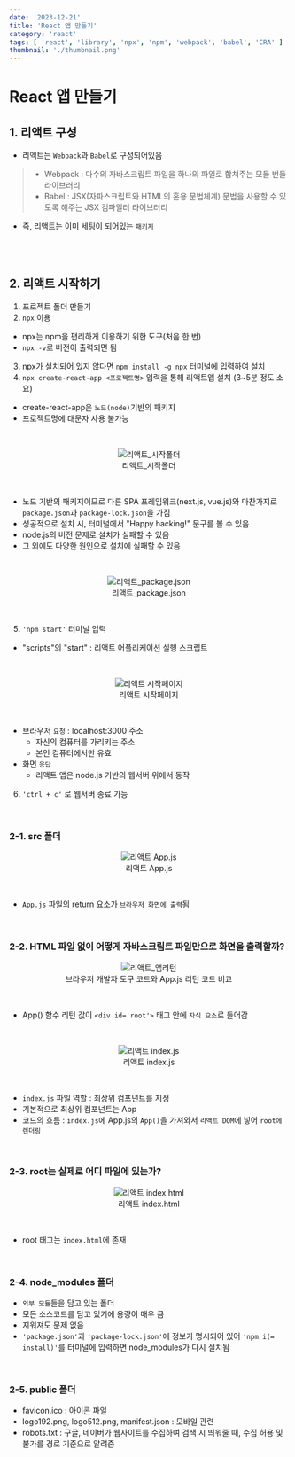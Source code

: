 ```yaml
---
date: '2023-12-21'
title: 'React 앱 만들기'
category: 'react'
tags: [ 'react', 'library', 'npx', 'npm', 'webpack', 'babel', 'CRA' ]
thumbnail: './thumbnail.png'
---
```


# React 앱 만들기

## 1. 리액트 구성

- 리액트는 `Webpack`과 `Babel`로 구성되어있음

> - Webpack : 다수의 자바스크립트 파일을 하나의 파일로 합쳐주는 모듈 번들 라이브러리
> - Babel : JSX(자파스크립트와 HTML의 혼용 문법체계) 문법을 사용할 수 있도록 해주는 JSX 컴파일러 라이브러리

- 즉, 리액트는 이미 세팅이 되어있는 `패키지`

<br>
<br>

## 2. 리액트 시작하기

1. 프로젝트 폴더 만들기
2. `npx` 이용

- npx는 npm을 편리하게 이용하기 위한 도구(처음 한 번)
- `npx -v`로 버전이 출력되면 됨

3. npx가 설치되어 있지 않다면 `npm install -g npx` 터미널에 입력하여 설치
4. `npx create-react-app <프로젝트명>` 입력을 통해 리액트앱 설치 (3~5분 정도 소요)

- create-react-app은 `노드(node)`기반의 패키지
- 프로젝트명에 대문자 사용 불가능

<br>

<p align="center">
  <img src="React_start1.jpeg" alt="리액트_시작폴더"><br/>
  <span>리액트_시작폴더</span>
</p>

<br>

- 노드 기반의 패키지이므로 다른 SPA 프레임워크(next.js, vue.js)와 마찬가지로 `package.json`과 `package-lock.json`을 가짐
- 성공적으로 설치 시, 터미널에서 "Happy hacking!" 문구를 볼 수 있음
- node.js의 버전 문제로 설치가 실패할 수 있음
- 그 외에도 다양한 원인으로 설치에 실패할 수 있음

<br>

<p align="center">
  <img src="React_package_json.png" alt="리액트_package.json"><br/>
  <span>리액트_package.json</span>
</p>

<br>

5. `'npm start'` 터미널 입력

- "scripts"의 "start" : 리액트 어플리케이션 실행 스크립트

<br>

<p align="center">
  <img src="React_start_page.jpeg" alt="리액트 시작페이지"><br/>
  <span>리액트 시작페이지</span>
</p>

<br>

- 브라우저 `요청` : localhost:3000 주소
    - 자신의 컴퓨터를 가리키는 주소
    - 본인 컴퓨터에서만 유효
- 화면 `응답`
    - 리액트 앱은 node.js 기반의 웹서버 위에서 동작

6. `'ctrl + c'` 로 웹서버 종료 가능

<br>

### 2-1. src 폴더

<p align="center">
  <img src="React_app_js.png" alt="리액트 App.js"><br/>
  <span>리액트 App.js</span>
</p>

<br/>

- `App.js` 파일의 return 요소가 `브라우저 화면에 출력`됨

<br>

### 2-2. HTML 파일 없이 어떻게 자바스크립트 파일만으로 화면을 출력할까?

<p align="center">
  <img src="React_app_js_return.png" alt="리액트_앱리턴"><br/>
  <span>브라우저 개발자 도구 코드와 App.js 리턴 코드 비교</span>
</p>

<br/>

- App() 함수 리턴 값이 `<div id='root'>` 태그 안에 `자식 요소`로 들어감

<br>

<p align="center">
  <img src="React_index_js.png" alt="리액트 index.js"><br/>
  <span>리액트 index.js</span>
</p>

<br/>

- `index.js` 파일 역할 : 최상위 컴포넌트를 지정
- 기본적으로 최상위 컴포넌트는 App
- 코드의 흐름 : `index.js`에 App.js의 `App()`을 가져와서 `리액트 DOM`에 넣어 `root에 렌더링`

<br>

### 2-3. root는 실제로 어디 파일에 있는가?

<p align="center">
  <img src="React_index_html.png" alt="리액트 index.html"><br/>
  <span>리액트 index.html</span>
</p>

<br/>

- root 태그는 `index.html`에 존재

<br>

### 2-4. node_modules 폴더

- `외부 모듈`들을 담고 있는 폴더
- 모든 소스코드를 담고 있기에 용량이 매우 큼
- 지워져도 문제 없음
- `'package.json'`과 `'package-lock.json'`에 정보가 명시되어 있어 `'npm i(= install)'`를 터미널에 입력하면 node_modules가 다시 설치됨

<br>

### 2-5. public 폴더

- favicon.ico : 아이콘 파일
- logo192.png, logo512.png, manifest.json : 모바일 관련
- robots.txt : 구글, 네이버가 웹사이트를 수집하여 검색 시 띄워줄 때, 수집 허용 및 불가를 경로 기준으로 알려줌

[//]: # (---)

[//]: # ()

[//]: # (## Source)

[//]: # ()

[//]: # (- [<>]&#40;<>&#41;)

